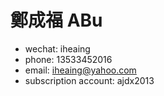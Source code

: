 # 鄭成福 ABu

 - wechat: iheaing
 - phone: 13533452016
 - email: iheaing@yahoo.com
 - subscription account: ajdx2013
